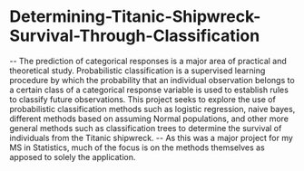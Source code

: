 # Determining-Titanic-Shipwreck-Survival-Through-Classification
-- The prediction of categorical responses is a major area of practical and theoretical study. Probabilistic 
   classification is a supervised learning procedure by which the probability that an individual observation 
   belongs to a certain class of a categorical response variable is used to establish rules to classify future 
   observations. This project seeks to explore the use of probabilistic classification methods such as logistic 
   regression, naive bayes, different methods based on assuming Normal populations, and other more general 
   methods such as classification trees to determine the survival of individuals from the Titanic shipwreck. 
-- As this was a major project for my MS in Statistics, much of the focus is on the methods themselves as apposed 
   to solely the application.
